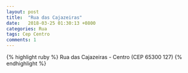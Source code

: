 ```yaml
---
layout: post
title:  "Rua das Cajazeiras"
date:   2018-03-25 01:30:13 +0800
categories: Rua
tags: Cep Centro
comments: 1
---
```

{% highlight ruby %}
Rua das Cajazeiras - Centro (CEP 65300 127)
{% endhighlight %}


[jekyll-docs]: https://jekyllrb.com/docs/home
[jekyll-gh]:   https://github.com/jekyll/jekyll
[jekyll-talk]: https://talk.jekyllrb.com/
